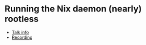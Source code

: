 # Running the Nix daemon (nearly) rootless

* [Talk info](https://talks.nixcon.org/nixcon-2022/talk/BMWJCM/)
* [Recording](https://youtu.be/-hsxXBabdX0?t=10675)
